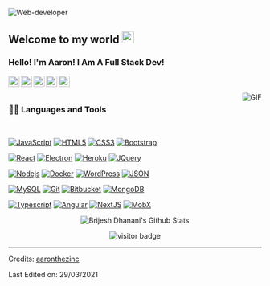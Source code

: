 
![Web-developer](https://user-images.githubusercontent.com/46484569/88458558-8c31eb80-ceac-11ea-8058-a555f9e1b660.png)
    
## Welcome to my world <img src="https://github.com/TheDudeThatCode/TheDudeThatCode/blob/master/Assets/Earth.gif" width="24px">

### Hello! I'm Aaron! I Am A Full Stack Dev!


<a href="https://twitter.com/dhanani_brijesh">
  <img align="left" alt="Brijesh Dhanani | Twitter" width="22px" src="https://cdn.jsdelivr.net/npm/simple-icons@v3/icons/twitter.svg" />
</a>
<a href="https://www.linkedin.com/in/brijesh-dhanani-8a2061141">
  <img align="left" alt="Brijesh Dhanani" width="22px" src="https://cdn.jsdelivr.net/npm/simple-icons@v3/icons/linkedin.svg" />
</a>
<a href="https://www.facebook.com/people/Brijesh-Dhanani/100010798357963">
  <img align="left" alt="Brijesh Dhanani" width="22px" src="https://cdn.jsdelivr.net/npm/simple-icons@v3/icons/facebook.svg" />
</a>
<a href="https://www.instagram.com/singer_brijesh_dhanani">
  <img align="left" alt="Brijesh Dhanani" width="22px" src="https://cdn.jsdelivr.net/npm/simple-icons@v3/icons/instagram.svg" />
</a>
<a href="https://youtu.be/X_zgw9GojSc">
  <img align="left" alt="Brijesh Dhanani" width="22px" src="https://cdn.jsdelivr.net/npm/simple-icons@v3/icons/youtube.svg" />
</a>

<br />
<br />

  <img align="right" alt="GIF" src="https://media.giphy.com/media/836HiJc7pgzy8iNXCn/giphy.gif" />
  
### 👨‍💻 Languages and Tools

<br />

[![JavaScript](https://img.shields.io/badge/-JavaScript-black?style=flat&logo=javascript&link=https://github.com/aaronthezinc)](https://github.com/aaronthezinc) 
[![HTML5](https://img.shields.io/badge/-HTML5-E34F26?style=flat&logo=html5&logoColor=white&link=https://github.com/aaronthezinc)](https://github.com/aaronthezinc) 
[![CSS3](https://img.shields.io/badge/-CSS3-1572B6?style=flat&logo=css3&link=https://github.com/aaronthezinc)](https://github.com/aaronthezinc) 
[![Bootstrap](https://img.shields.io/badge/-Bootstrap-563D7C?style=flat&logo=bootstrap&link=https://github.com/aaronthezinc)](https://github.com/aaronthezinc) 

[![React](https://img.shields.io/badge/-React-black?style=flat&logo=react&link=https://github.com/aaronthezinc)](https://github.com/aaronthezinc) 
[![Electron](https://img.shields.io/badge/-Electron-gray?style=flat&logo=electron&link=https://github.com/aaronthezinc)](https://github.com/aaronthezinc) 
[![Heroku](https://img.shields.io/badge/-Heroku-gray?style=flat&logo=heroku&link=https://github.com/aaronthezinc)](https://github.com/aaronthezinc) 
[![JQuery](https://img.shields.io/badge/-JQuery-blue?style=flat&logo=jquery&link=https://github.com/aaronthezinc)](https://github.com/aaronthezinc) 

[![Nodejs](https://img.shields.io/badge/-Nodejs-green?style=flat&logo=Node.js&link=https://github.com/aaronthezinc)](https://github.com/aaronthezinc) 
[![Docker](https://img.shields.io/badge/-Docker-black?style=flat&logo=docker&link=https://github.com/aaronthezinc)](https://github.com/aaronthezinc) 
[![WordPress](https://img.shields.io/badge/-WordPress-blue?style=flat&logo=wordpress&link=https://github.com/aaronthezinc)](https://github.com/aaronthezinc) 
[![JSON](https://img.shields.io/badge/-json-02569B?style=flat&logo=json&link=https://github.com/aaronthezinc)](https://github.com/aaronthezinc)

[![MySQL](https://img.shields.io/badge/-MySQL-black?style=flat&logo=mysql&link=https://github.com/aaronthezinc)](https://github.com/aaronthezinc)
[![Git](https://img.shields.io/badge/-Git-black?style=flat&logo=git&link=https://github.com/aaronthezinc)](https://github.com/aaronthezinc) 
[![Bitbucket](https://img.shields.io/badge/-Bitbucket-blue?style=flat&logo=bitbucket&link=https://github.com/aaronthezinc)](https://github.com/aaronthezinc)
[![MongoDB](https://img.shields.io/badge/-MongoDB-FCA121?style=flat&logo=mongodb&link=https://github.com/aaronthezinc)](https://gitlab.com/aaronthezinc) 

[![Typescript](https://img.shields.io/badge/-TypeScript-white?style=flat&logo=typescript&link=https://github.com/aaronthezinc)](https://github.com/aaronthezinc)
[![Angular](https://img.shields.io/badge/-Angular-red?style=flat&logo=angular&link=https://github.com/aaronthezinc)](https://github.com/aaronthezinc) 
[![NextJS](https://img.shields.io/badge/-NextJS-black?style=flat&logo=nextjs&link=https://github.com/aaronthezinc)](https://github.com/aaronthezinc)
[![MobX](https://img.shields.io/badge/-MobX-gray?style=flat&logo=mobx&link=https://github.com/aaronthezinc)](https://gitlab.com/aaronthezinc) 

<p align='center'>
  <img align="center" src="https://github-readme-stats.vercel.app/api?username=aaronthezinc&show_icons=true&title_color=fff&icon_color=79ff97&text_color=efefef&bg_color=24292e" alt="Brijesh Dhanani's Github Stats">
</p>

<p align='center'>
  <img src="https://visitor-badge.glitch.me/badge?page_id=aaronthezinc.aaronthezinc" alt="visitor badge"/>
</p>

-----

Credits: [aaronthezinc](https://github.com/aaronthezinc)

Last Edited on: 29/03/2021


